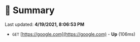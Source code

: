 # 📖 Summary
Last updated: **4/19/2021, 8:06:53 PM**

- `GET` [https://google.com](https://google.com) - **Up** (106ms)
